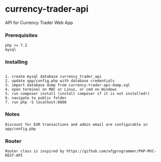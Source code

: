 # currency-trader-api

API for Currency Trader Web App

### Prerequisites


```
php >= 7.2
mysql
```

### Installing


```

1. create mysql database currency_trader_api
2. update app/config.php with database credentials
3. import database dump from currency-trader-api-dump.sql
4. open terminal on MAC or Linux, or cmd on Windows
5. run composer install (install composer if it is not installed!)
6. navigate to public folder
7. run php -S localhost:8888

```
### Notes

```
Discount for EUR transactions and admin email are configurable in app/config.php 

```
### Router

```
Router class is inspired by https://github.com/afgprogrammer/PHP-MVC-REST-API

```
